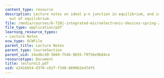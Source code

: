 ```yaml
---
content_type: resource
description: Lecture notes on ideal p-n junction in equilibrium, and ideal p-n junction
  out of equilibrium.
file: /media/courses/6-720j-integrated-microelectronic-devices-spring-2007/e241bb54d370c62ff3d8089062ed74f5_lecture13.pdf
file_type: application/pdf
learning_resource_types:
- Lecture Notes
ocw_type: OCWFile
parent_title: Lecture Notes
parent_type: CourseSection
parent_uid: 24adbc49-3669-754b-9b55-79f56e9b84ce
resourcetype: Document
title: lecture13.pdf
uid: e241bb54-d370-c62f-f3d8-089062ed74f5
---
```

